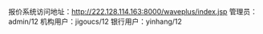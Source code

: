 报价系统访问地址：http://222.128.114.163:8000/waveplus/index.jsp 
管理员：admin/12
机构用户：jigoucs/12
银行用户：yinhang/12